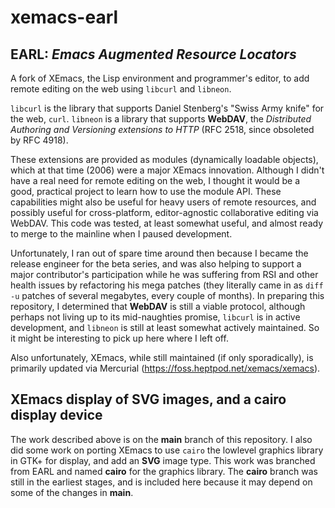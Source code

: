# xemacs-earl
## EARL: _Emacs Augmented Resource Locators_
A fork of XEmacs, the Lisp environment and programmer's editor, to add remote editing on the web using `libcurl` and `libneon`.

`libcurl` is the library that supports Daniel Stenberg's "Swiss Army knife" for the web, `curl`.  `libneon` is a library that supports __WebDAV__, the _Distributed Authoring and Versioning extensions to HTTP_ (RFC 2518, since obsoleted by RFC 4918).

These extensions are provided as modules (dynamically loadable objects), which at that time (2006) were a major XEmacs innovation.  Although I didn't have a real need for remote editing on the web, I thought it would be a good, practical project to learn how to use the module API.  These capabilities might also be useful for heavy users of remote resources, and possibly useful for cross-platform, editor-agnostic collaborative editing via WebDAV.  This code was tested, at least somewhat useful, and almost ready to merge to the mainline when I paused development.

Unfortunately, I ran out of spare time around then because I became the release engineer for the beta series, and was also helping to support a major contributor's participation while he was suffering from RSI and other health issues by refactoring his mega patches (they literally came in as `diff -u` patches of several megabytes, every couple of months).  In preparing this repository, I determined that __WebDAV__ is still a viable protocol, although perhaps not living up to its mid-naughties promise, `libcurl` is in active development, and `libneon` is still at least somewhat actively maintained.  So it might be interesting to pick up here where I left off.

Also unfortunately, XEmacs, while still maintained (if only sporadically), is primarily updated via Mercurial (https://foss.heptpod.net/xemacs/xemacs).

## XEmacs display of SVG images, and a cairo display device

The work described above is on the __main__ branch of this repository.  I also did some work on porting XEmacs to use `cairo` the lowlevel graphics library in GTK+ for display, and add an __SVG__ image type.  This work was branched from EARL and named __cairo__ for the graphics library.  The __cairo__ branch was still in the earliest stages, and is included here because it may depend on some of the changes in __main__.
